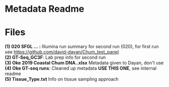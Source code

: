 # Metadata Readme

# Files

__(1) 020 SFGL ... :__ Illumina run summary for second run (020), for first run see https://github.com/david-dayan/Chum_test_panel   
__(2) GT-Seq_GC3F__: Lab prep info for second run   
__(3) Oke 2019 Coastal Chum DNA..xlsx__  Metadata given to Dayan, don't use  
__(4) Oke GT-seq runs__:  Cleaned up metadata __USE THIS ONE__, see internal readme  
__(5) Tissue_Type.txt__ Info on tissue sampling approach